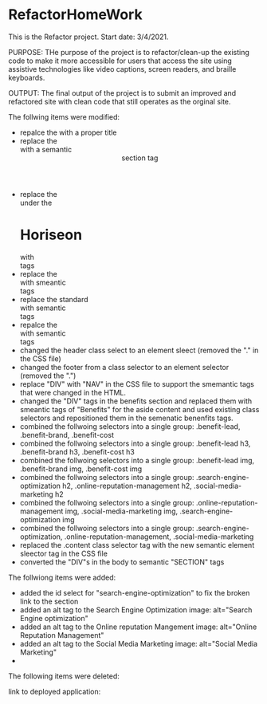 # RefactorHomeWork

This is the Refactor project. Start date: 3/4/2021.

PURPOSE: THe purpose of the project is to refactor/clean-up the existing code to make it more accessible for users that access the site using assistive technologies like video captions, screen readers, and braille keyboards.

OUTPUT: The final output of the project is to submit an improved and refactored site with clean code that still operates as the orginal site.

The follwing items were modified:

- repalce the <title>website</title> with a proper title <title>Horiseon</title>
- replace the <div class="header"> with a semantic <header> section tag
- replace the <div> under the <h1>Hori<span class="seo">seo</span>n</h1> with <nav> tags
- replace the <div class="content"> with smeantic <main> tags
- replace the standard <div class="benefits"> with semantic <aside> tags
- repalce the <div class="footer"> with semantic <footer> tags
- changed the header class select to an element sleect (removed the "." in the CSS file)
- changed the footer from a class selector to an element selector (removed the ".")
- replace "DIV" with "NAV" in the CSS file to support the smemantic tags that were changed in the HTML.
- changed the "DIV" tags in the benefits section and replaced them with smeantic tags of "Benefits" for the aside content and used existing class selectors and repositioned them in the semenatic benenfits tags.
- combined the follwoing selectors into a single group: .benefit-lead, .benefit-brand, .benefit-cost
- combined the follwoing selectors into a single group: .benefit-lead h3, .benefit-brand h3, .benefit-cost h3
- combined the follwoing selectors into a single group: .benefit-lead img, .benefit-brand img, .benefit-cost img
- combined the follwoing selectors into a single group: .search-engine-optimization h2, .online-reputation-management h2, .social-media-marketing h2
- combined the follwoing selectors into a single group: .online-reputation-management img, .social-media-marketing img, .search-engine-optimization img
- combined the follwoing selectors into a single group: .search-engine-optimization, .online-reputation-management, .social-media-marketing
- replaced the .content class selector tag with the new semantic element sleector tag in the CSS file
- converted the "DIV"s in the body to semantic "SECTION" tags

The follwiong items were added:

- added the id select for "search-engine-optimization" to fix the broken link to the section
- added an alt tag to the Search Engine Optimization image: alt="Search Engine optimization"
- added an alt tag to the Online reputation Mangement image: alt="Online Reputation Management"
- added an alt tag to the Social Media Marketing image: alt="Social Media Marketing"
-

The following items were deleted:

link to deployed application:
